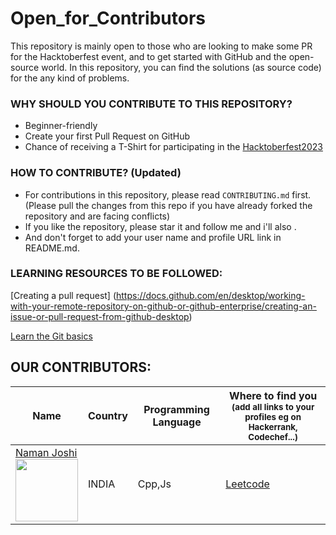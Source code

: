 # Open_for_Contributors

This repository is mainly open to those who are looking to make some PR for the Hacktoberfest event, and to get started with GitHub and the open-source world.
In this repository, you can find the solutions (as source code) for the any kind of problems.

### WHY SHOULD YOU CONTRIBUTE TO THIS REPOSITORY?
- Beginner-friendly
- Create your first Pull Request on GitHub
- Chance of receiving a T-Shirt for participating in the [Hacktoberfest2023](https://hacktoberfest.com/)

### HOW TO CONTRIBUTE? (Updated)
- For contributions in this repository, please read `CONTRIBUTING.md` first. (Please pull the changes from this repo if you have already forked the repository and are facing conflicts)
- If you like the repository, please star it and follow me and i'll also .
- And don't forget to add your user name and profile URL link in README.md.

### LEARNING RESOURCES TO BE FOLLOWED:

[Creating a pull request] (https://docs.github.com/en/desktop/working-with-your-remote-repository-on-github-or-github-enterprise/creating-an-issue-or-pull-request-from-github-desktop)

[Learn the Git basics](https://try.github.io)

## OUR CONTRIBUTORS:

| Name                                                                                                                               | Country               | Programming Language           | Where to find you<br><sup>(add all links to your profiles eg on Hackerrank, Codechef...)</sup>|
|------------------------------------------------------------------------------------------------------------------------------------|-----------------------|--------------------------------|-----------------------------------------------------------------------------------------------|
| [Naman Joshi](https://github.com/yashwantaditya009/) <br> <img src="https://github.com/Naman9761.png" width="100" height="100">               | INDIA             | Cpp,Js                            |   [Leetcode](https://leetcode.com/Naman9761/)                                                           

